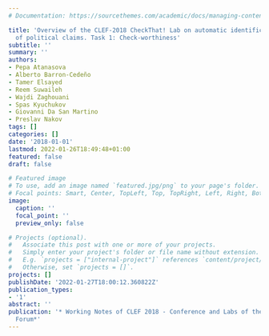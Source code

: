 ```yaml
---
# Documentation: https://sourcethemes.com/academic/docs/managing-content/

title: 'Overview of the CLEF-2018 CheckThat! Lab on automatic identification and verification
  of political claims. Task 1: Check-worthiness'
subtitle: ''
summary: ''
authors:
- Pepa Atanasova
- Alberto Barron-Cedeño
- Tamer Elsayed
- Reem Suwaileh
- Wajdi Zaghouani
- Spas Kyuchukov
- Giovanni Da San Martino
- Preslav Nakov
tags: []
categories: []
date: '2018-01-01'
lastmod: 2022-01-26T18:49:48+01:00
featured: false
draft: false

# Featured image
# To use, add an image named `featured.jpg/png` to your page's folder.
# Focal points: Smart, Center, TopLeft, Top, TopRight, Left, Right, BottomLeft, Bottom, BottomRight.
image:
  caption: ''
  focal_point: ''
  preview_only: false

# Projects (optional).
#   Associate this post with one or more of your projects.
#   Simply enter your project's folder or file name without extension.
#   E.g. `projects = ["internal-project"]` references `content/project/deep-learning/index.md`.
#   Otherwise, set `projects = []`.
projects: []
publishDate: '2022-01-27T18:00:12.360822Z'
publication_types:
- '1'
abstract: ''
publication: '* Working Notes of CLEF 2018 - Conference and Labs of the Evaluation
  Forum*'
---
```

